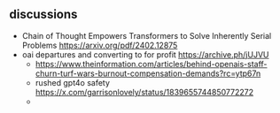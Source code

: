 
## discussions

- Chain of Thought Empowers Transformers to Solve Inherently Serial Problems https://arxiv.org/pdf/2402.12875
- oai departures and converting to for profit https://archive.ph/jUJVU
	- https://www.theinformation.com/articles/behind-openais-staff-churn-turf-wars-burnout-compensation-demands?rc=ytp67n
	- rushed gpt4o safety https://x.com/garrisonlovely/status/1839655744850772272
	- 